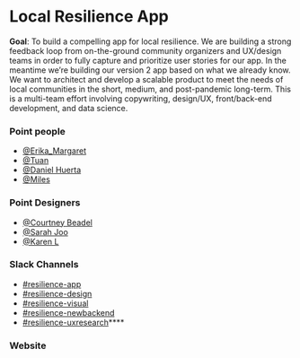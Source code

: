 # Local Resilience App

**Goal**: To build a compelling app for local resilience. We are building a strong feedback loop from on-the-ground community organizers and UX/design teams in order to fully capture and prioritize user stories for our app. In the meantime we’re building our version 2 app based on what we already know. We want to architect and develop a scalable product to meet the needs of local communities in the short, medium, and post-pandemic long-term. This is a multi-team effort involving copywriting, design/UX, front/back-end development, and data science. 

### **Point people**

* [@Erika\_Margaret](https://mutualaidworld.slack.com/team/U010AHXUN72) 
* [@Tuan](https://mutualaidworld.slack.com/team/UVD8UBX0B)
* [@Daniel Huerta](https://mutualaidworld.slack.com)
* [@Miles](https://mutualaidworld.slack.com/team/U0109L8SYH3)

### **Point Designers**

* [@Courtney Beadel](https://mutualaidworld.slack.com)
* [@Sarah Joo](https://mutualaidworld.slack.com)
* [@Karen L](https://mutualaidworld.slack.com)

### **Slack Channels**

* [\#resilience-app](https://mutualaidworld.slack.com/archives/C010VC3EN2G)
* [\#resilience-design](https://mutualaidworld.slack.com)
* [\#resilience-visual](https://mutualaidworld.slack.com)
* [\#resilience-newbackend](https://mutualaidworld.slack.com)
* [\#resilience-uxresearch](https://mutualaidworld.slack.com)\*\*\*\*

### **Website**



